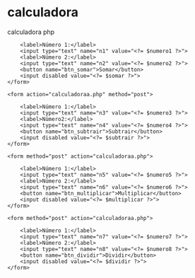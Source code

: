 # calculadora
 calculadora php

 <?php

$numero1 = '';
$numero2 = '';
$somar = '';


$numero3 = '';
$numero4 = '';
$subtrair = '';

$numero5 = '';
$numero6 = '';
$multiplicar = '';

$numero7 = '';
$numero8 = '';
$dividir = '';



if (isset($_POST['btn_somar'])) {


    $numero1 = $_POST['n1'];
    $numero2 = $_POST['n2'];


    $somar = $numero1 + $numero2;
}

if (isset($_POST['btn_subtrair'])) {

    $numero3 = $_POST['n3'];
    $numero4 = $_POST['n4'];

    $subtrair = $numero3 - $numero4;
}

if (isset($_POST['btn_multiplicar'])) {

    $numero5 = $_POST['n5'];
    $numero6 = $_POST['n6'];

    $multiplicar = $numero5 * $numero6;
}

if (isset($_POST['btn_dividir'])) {

    $numero7 = $_POST['n7'];
    $numero8 = $_POST['n8'];

    $dividir = $numero7 / $numero8;
}

?>


<!DOCTYPE html>
<html lang="en">

<head>
    <meta charset="UTF-8">
    <meta name="viewport" content="width=device-width, initial-scale=1.0">
    <title>Document</title>
</head>

<body>
    <form action="calculadoraa.php" method="post">

        <label>Número 1:</label>
        <input type="text" name="n1" value="<?= $numero1 ?>">
        <label>Número 2:</label>
        <input type="text" name="n2" value="<?= $numero2 ?>">
        <button name="btn_somar">Somar</button>
        <input disabled value="<?= $somar ?>">
    </form>

    <form action="calculadoraa.php" method="post">

        <label>Número 1:</label>
        <input type="text" name="n3" value="<?= $numero3 ?>">
        <label>Número2:</label>
        <input type="text" name="n4" value="<?= $numero4 ?>">
        <button name="btn_subtrair">Subtrair</button>
        <input disabled value="<?= $subtrair ?>">
    </form>

    <form method="post" action="calculadoraa.php">

        <label>Número 1:</label>
        <input type="text" name="n5" value="<?= $numero5 ?>">
        <label>Número 2:</label>
        <input type="text" name="n6" value="<?= $numero6 ?>">
        <button name="btn_multiplicar">Multiplicar</button>
        <input disabled value="<?= $multiplicar ?>">
    </form>

    <form method="post" action="calculadoraa.php">

        <label>Número 1:</label>
        <input type="text" name="n7" value="<?= $numero7 ?>">
        <label>Número 2:</label>
        <input type="text" name="n8" value="<?= $numero8 ?>">
        <button name="btn_dividir">Dividir</button>
        <input disabled value="<?= $dividir ?>">
    </form>
</body>

</html>
